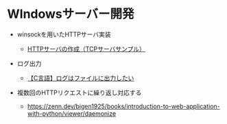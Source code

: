 # WIndowsサーバー開発

* winsockを用いたHTTPサーバ実装
  * [HTTPサーバの作成（TCPサーバサンプル）](https://www.geekpage.jp/programming/winsock/http-server.php)



* ログ出力
  * [【C言語】ログはファイルに出力したい](https://qiita.com/owaridesuyo0212/items/0758269947d34ab71904)
  
  

* 複数回のHTTPリクエストに繰り返し対応する
  * https://zenn.dev/bigen1925/books/introduction-to-web-application-with-python/viewer/daemonize
